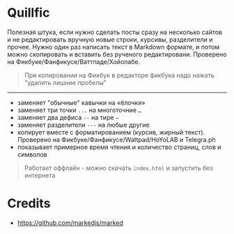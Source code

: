 # Quillfic

Полезная штука, если нужно сделать посты сразу на несколько сайтов и не редактировать вручную новые строки, курсивы, разделители и прочее. Нужно один раз написать текст в Markdown формате, и потом можно скопировать и вставить без рученого редактировани. Проверено на Фикбуке/Фанфикусе/Ваттпаде/Хойолабе.

> При копировании на Фикбук в редакторе фикбука надо нажать "удалить лишние пробелы"

---

- заменяет "обычные" кавычки на «ёлочки»
- заменяет три точки `...` на многоточние `…`
- заменяет два дефиса `--` на тире `—`
- заменяет разделители `---` на любые другие
- копирует вместе с форматированием (курсив, жирный текст). Проверено на Фикбуке/Фанфикусе/Wattpad/HoYoLAB и Telegra.ph
- показывает примерное время чтения и количество страниц, слов и символов

> Работает оффлайн - можно скачать `index.html` и запустить без интернета

# Credits

- https://github.com/markedjs/marked
